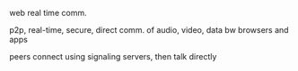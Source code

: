 ---
---
web real time comm.

p2p, real-time, secure, direct comm. of audio, video, data bw browsers and apps

peers connect using signaling servers, then talk directly
